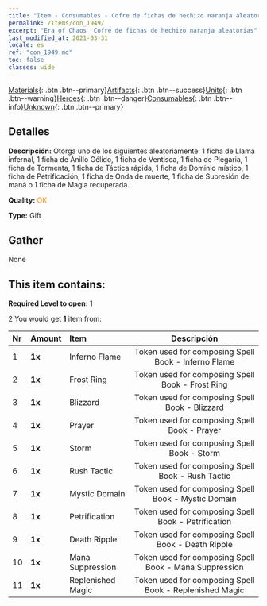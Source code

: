```yaml
---
title: "Item - Consumables - Cofre de fichas de hechizo naranja aleatorias"
permalink: /Items/con_1949/
excerpt: "Era of Chaos  Cofre de fichas de hechizo naranja aleatorias"
last_modified_at: 2021-03-31
locale: es
ref: "con_1949.md"
toc: false
classes: wide
---
```

 [Materials](/es/Items/){: .btn .btn--primary}[Artifacts](/es/Items/Artifacts/){: .btn .btn--success}[Units](/es/Items/Units/){: .btn .btn--warning}[Heroes](/es/Items/Heroes/){: .btn .btn--danger}[Consumables](/es/Items/Consumables/){: .btn .btn--info}[Unknown](/es/Items/Unknown/){: .btn .btn--primary}

## Detalles
 **Descripción:** Otorga uno de los siguientes aleatoriamente: 1 ficha de Llama infernal, 1 ficha de Anillo Gélido, 1 ficha de Ventisca, 1 ficha de Plegaria, 1 ficha de Tormenta, 1 ficha de Táctica rápida, 1 ficha de Dominio místico, 1 ficha de Petrificación, 1 ficha de Onda de muerte, 1 ficha de Supresión de maná o 1 ficha de Magia recuperada.

 **Quality:** <span style="color: #FF8C00">OK</span>

 **Type:** Gift

## Gather

  None

## This item contains:

 **Required Level to open:** 1

 2 You would get **1** item  from:

  | Nr | Amount |     Item    | Descripción |
  |:---|:-------|:------------|:-----------:|
  | 1 |  **1x** | Inferno Flame | Token used for composing Spell Book - Inferno Flame  | 
  | 2 |  **1x** | Frost Ring | Token used for composing Spell Book - Frost Ring  | 
  | 3 |  **1x** | Blizzard | Token used for composing Spell Book - Blizzard  | 
  | 4 |  **1x** | Prayer | Token used for composing Spell Book - Prayer  | 
  | 5 |  **1x** | Storm | Token used for composing Spell Book - Storm  | 
  | 6 |  **1x** | Rush Tactic | Token used for composing Spell Book - Rush Tactic  | 
  | 7 |  **1x** | Mystic Domain | Token used for composing Spell Book - Mystic Domain  | 
  | 8 |  **1x** | Petrification | Token used for composing Spell Book - Petrification  | 
  | 9 |  **1x** | Death Ripple | Token used for composing Spell Book - Death Ripple  | 
  | 10 |  **1x** | Mana Suppression | Token used for composing Spell Book - Mana Suppression  | 
  | 11 |  **1x** | Replenished Magic | Token used for composing Spell Book - Replenished Magic  | 
